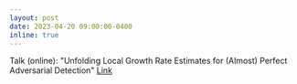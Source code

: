 ```yaml
---
layout: post
date: 2023-04-20 09:00:00-0400
inline: true
---
```


Talk (online): "Unfolding Local Growth Rate Estimates for (Almost) Perfect Adversarial Detection" [Link](https://www.itwm.fraunhofer.de/en/fairs_events/2023/2023_04_20_unfoldinglocal_growth_rate_estimates_for_perfect_adversarial_detection.html)
